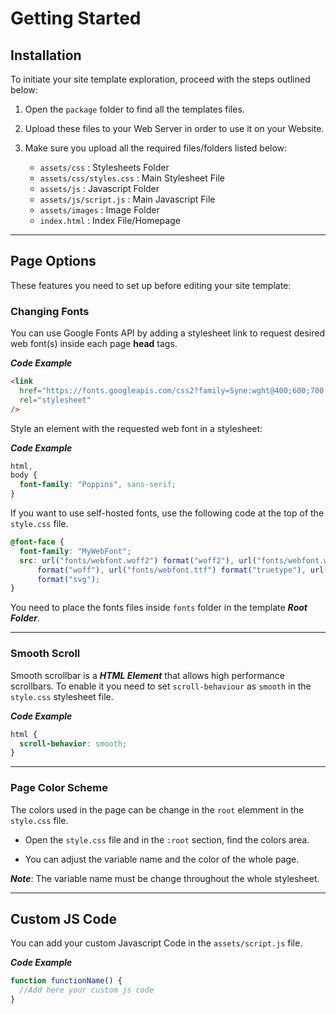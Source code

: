 # Getting Started

## Installation

To initiate your site template exploration, proceed with the steps outlined below:

1.  Open the `package` folder to find all the templates files.

2.  Upload these files to your Web Server in order to use it on your Website.

3.  Make sure you upload all the required files/folders listed below:

    - `assets/css` : Stylesheets Folder
    - `assets/css/styles.css` : Main Stylesheet File
    - `assets/js` : Javascript Folder
    - `assets/js/script.js` : Main Javascript File
    - `assets/images` : Image Folder
    - `index.html` : Index File/Homepage

---

## Page Options

These features you need to set up before editing your site template:

### Changing Fonts

You can use Google Fonts API by adding a stylesheet link to request desired web font(s) inside each page **head** tags.

**_Code Example_**

```html
<link
  href="https://fonts.googleapis.com/css2?family=Syne:wght@400;600;700;800&display=swap"
  rel="stylesheet"
/>
```

Style an element with the requested web font in a stylesheet:

**_Code Example_**

```css
html,
body {
  font-family: "Poppins", sans-serif;
}
```

If you want to use self-hosted fonts, use the following code at the top of the `style.css` file.

```css
@font-face {
  font-family: "MyWebFont";
  src: url("fonts/webfont.woff2") format("woff2"), url("fonts/webfont.woff")
      format("woff"), url("fonts/webfont.ttf") format("truetype"), url("fonts/webfont.svg#svgFontName")
      format("svg");
}
```

You need to place the fonts files inside `fonts` folder in the template **_Root Folder_**.

---

### Smooth Scroll

Smooth scrollbar is a **_HTML Element_** that allows high performance scrollbars. To enable it you need to set `scroll-behaviour` as `smooth` in the `style.css` stylesheet file.

**_Code Example_**

```css
html {
  scroll-behavior: smooth;
}
```

---

### Page Color Scheme

The colors used in the page can be change in the `root` elemment in the `style.css` file.

- Open the `style.css` file and in the `:root` section, find the colors area.

- You can adjust the variable name and the color of the whole page.

**_Note_**: The variable name must be change throughout the whole stylesheet.

---

## Custom JS Code

You can add your custom Javascript Code in the `assets/script.js` file.

**_Code Example_**

```js
function functionName() {
  //Add here your custom js code
}
```
